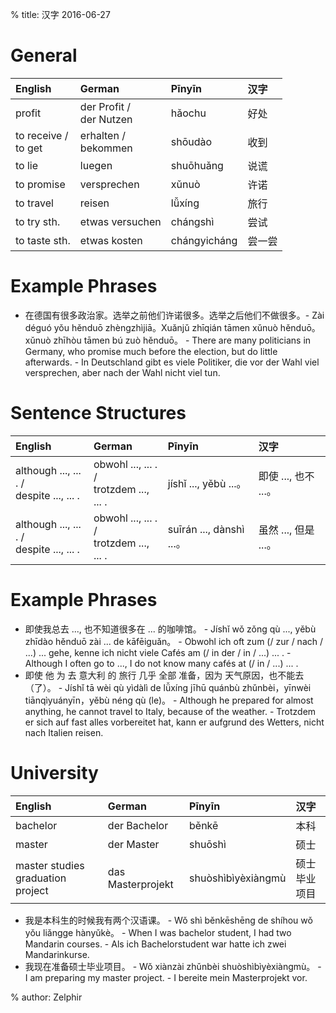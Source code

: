 % title: 汉字 2016-06-27

# General

| English                | German                     | Pīnyīn       | 汉字   |
|:-----------------------|:---------------------------|:-------------|:-------|
| profit                 | der Profit /<br>der Nutzen | hǎochu       | 好处   |
| to receive /<br>to get | erhalten /<br>bekommen     | shōudào      | 收到   |
| to lie                 | luegen                     | shuōhuǎng    | 说谎   |
| to promise             | versprechen                | xǔnuò        | 许诺   |
| to travel              | reisen                     | lǚxíng       | 旅行   |
| to try sth.            | etwas versuchen            | chángshì     | 尝试   |
| to taste sth.          | etwas kosten               | chángyicháng | 尝一尝 |

# Example Phrases

* 在德国有很多政治家。选举之前他们许诺很多。选举之后他们不做很多。- Zài déguó yǒu hěnduō zhèngzhìjiā。Xuǎnjǔ zhīqián tāmen xǔnuò hěnduō。xǔnuò zhīhòu tāmen bú zuò hěnduō。 - There are many politicians in Germany, who promise much before the election, but do little afterwards. - In Deutschland gibt es viele Politiker, die vor der Wahl viel versprechen, aber nach der Wahl nicht viel tun.

# Sentence Structures

| English                                     | German                                     | Pīnyīn                   | 汉字                 |
|:--------------------------------------------|:-------------------------------------------|:-------------------------|:---------------------|
| although ..., ... . /<br>despite ..., ... . | obwohl ..., ... . /<br>trotzdem ..., ... . | jíshǐ ..., yěbù ...。    | 即使 ..., 也不 ...。 |
| although ..., ... . /<br>despite ..., ... . | obwohl ..., ... . /<br>trotzdem ..., ... . | suīrán ..., dànshì ...。 | 虽然 ..., 但是 ...。 |

# Example Phrases

* 即使我总去 ..., 也不知道很多在 ... 的咖啡馆。 - Jíshǐ wǒ zǒng qù ..., yěbù zhīdào hěnduō zài ... de kāfēiguǎn。 - Obwohl ich oft zum (/ zur / nach / ...) ... gehe, kenne ich nicht viele Cafés am (/ in der / in / ...) ... . - Although I often go to ..., I do not know many cafés at (/ in / ...) ... .
* 即使 他 为 去 意大利 的 旅行 几乎 全部 准备，因为 天气原因，也不能去（了）。 - Jíshǐ tā wèi qù yìdàlì de lǚxíng jīhū quánbù zhǔnbèi，yīnwèi tiānqìyuányīn，yěbù néng qù (le)。 - Although he prepared for almost anything, he cannot travel to Italy, because of the weather. - Trotzdem er sich auf fast alles vorbereitet hat, kann er aufgrund des Wetters, nicht nach Italien reisen.

# University

| English                           | German            | Pīnyīn             | 汉字         |
|:----------------------------------|:------------------|:-------------------|:-------------|
| bachelor                          | der Bachelor      | běnkē              | 本科         |
| master                            | der Master        | shuōshì            | 硕士         |
| master studies graduation project | das Masterprojekt | shuòshìbìyèxiàngmù | 硕士毕业项目 |

* 我是本科生的时候我有两个汉语课。 - Wǒ shì běnkēshēng de shíhou wǒ yǒu liǎngge hànyǔkè。 - When I was bachelor student, I had two Mandarin courses. - Als ich Bachelorstudent war hatte ich zwei Mandarinkurse.
* 我现在准备硕士毕业项目。 - Wǒ xiànzài zhǔnbèi shuòshìbìyèxiàngmù。 - I am preparing my master project. - I bereite mein Masterprojekt vor.

% author: Zelphir

